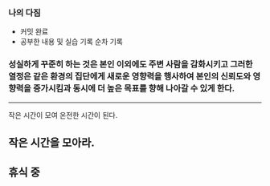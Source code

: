 ### 나의 다짐

- 커밋 완료
- 공부한 내용 및 실습 기록 순차 기록

### 성실하게 꾸준히 하는 것은 본인 이외에도 주변 사람을 감화시키고 그러한 열정은 같은 환경의 집단에게 새로운 영향력을 행사하여 본인의 신뢰도와 영향력을 증가시킴과 동시에 더 높은 목표를 향해 나아갈 수 있게 한다.

---

작은 시간이 모여 온전한 시간이 된다.

작은 시간을 모아라.
----
 휴식 중
---

